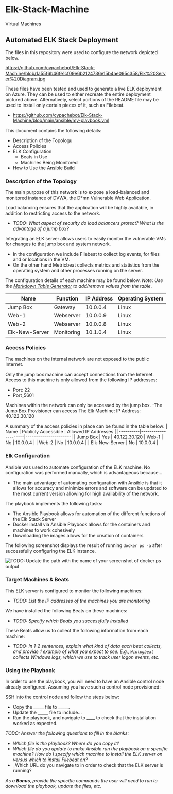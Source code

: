 # Elk-Stack-Machine
Virtual Machines
## Automated ELK Stack Deployment

The files in this repository were used to configure the network depicted below.

https://github.com/cypachebot/Elk-Stack-Machine/blob/1a55f6b46fe1cf09e6b2124736e15b4ae095c358/Elk%20Server%20Diagram.jpg

These files have been tested and used to generate a live ELK deployment on Azure. They can be used to either recreate the entire deployment pictured above. Alternatively, select portions of the README file may be used to install only certain pieces of it, such as Filebeat.

  - https://github.com/cypachebot/Elk-Stack-Machine/blob/main/ansible/my-playbook.yml

This document contains the following details:
- Description of the Topologu
- Access Policies
- ELK Configuration
  - Beats in Use
  - Machines Being Monitored
- How to Use the Ansible Build


### Description of the Topology

The main purpose of this network is to expose a load-balanced and monitored instance of DVWA, the D*mn Vulnerable Web Application.

Load balancing ensures that the application will be highly available, in addition to restricting access to the network.

- _TODO: What aspect of security do load balancers protect? What is the advantage of a jump box?_

Integrating an ELK server allows users to easily monitor the vulnerable VMs for changes to the jump box and system network.
- In the configuration we include Filebeat to collect log events, for files and or locations in the VM.
- On the other hand Metricbeat collects metrics and statistics from the operating system and other processes running on the server.


The configuration details of each machine may be found below.
_Note: Use the [Markdown Table Generator](http://www.tablesgenerator.com/markdown_tables) to add/remove values from the table_.

| Name     | Function | IP Address | Operating System |
|----------|----------|------------|------------------|
| Jump Box | Gateway  | 10.0.0.4   | Linux            |
| Web-1    |Webserver | 10.0.0.9   | Linux            |
| Web-2    |Webserver | 10.0.0.8   | Linux            |
| Elk-New-Server   |Monitoring| 10.1.0.4   | Linux            |

### Access Policies

The machines on the internal network are not exposed to the public Internet. 

Only the jump box machine can accept connections from the Internet. Access to this machine is only allowed from the following IP addresses:
-	Port: 22
-	Port_5601

Machines within the network can only be accessed by the jump box.
-The Jump Box Provisioner can access The Elk Machine: 
IP Address: 40.122.30.120

A summary of the access policies in place can be found in the table below:
| Name     | Publicly Accessible | Allowed IP Addresses |
|----------|---------------------|----------------------|
| Jump Box |         Yes         | 40.122.30.120
| Web-1    |         No          | 10.0.0.4             |
| Web-2    |         No          | 10.0.0.4             |
| Elk-New-Server  |         No          | 10.0.0.4             |



### Elk Configuration

Ansible was used to automate configuration of the ELK machine. No configuration was performed manually, which is advantageous because...

- The main advantage of automating configuration with Ansible is that it allows for accuracy and minimize errors and software can be updated to the most current version allowing for high availability of the network. 

The playbook implements the following tasks:
- The Ansible Playbook allows for automation of the different functions of the Elk Stack Server 
- Docker install via Ansible Playbook allows for the containers and machines to work cohesively
- Downloading the images allows for the creation of containers 

The following screenshot displays the result of running `docker ps -a` after successfully configuring the ELK instance.

![TODO: Update the path with the name of your screenshot of docker ps output](Images/docker_ps_output.png)

### Target Machines & Beats
This ELK server is configured to monitor the following machines:
- _TODO: List the IP addresses of the machines you are monitoring_

We have installed the following Beats on these machines:
- _TODO: Specify which Beats you successfully installed_

These Beats allow us to collect the following information from each machine:
- _TODO: In 1-2 sentences, explain what kind of data each beat collects, and provide 1 example of what you expect to see. E.g., `Winlogbeat` collects Windows logs, which we use to track user logon events, etc._

### Using the Playbook
In order to use the playbook, you will need to have an Ansible control node already configured. Assuming you have such a control node provisioned: 

SSH into the control node and follow the steps below:
- Copy the _____ file to _____.
- Update the _____ file to include...
- Run the playbook, and navigate to ____ to check that the installation worked as expected.

_TODO: Answer the following questions to fill in the blanks:_
- _Which file is the playbook? Where do you copy it?_
- _Which file do you update to make Ansible run the playbook on a specific machine? How do I specify which machine to install the ELK server on versus which to install Filebeat on?_
- _Which URL do you navigate to in order to check that the ELK server is running?

_As a **Bonus**, provide the specific commands the user will need to run to download the playbook, update the files, etc._
